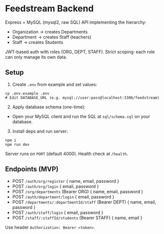 # Feedstream Backend

Express + MySQL (mysql2, raw SQL) API implementing the hierarchy:

- Organization -> creates Departments
- Department -> creates Staff (teachers)
- Staff -> creates Students

JWT-based auth with roles (ORG, DEPT, STAFF). Strict scoping: each role can only manage its own data.

## Setup

1) Create `.env` from example and set values:
```
cp .env.example .env
# Edit DATABASE_URL (e.g. mysql://user:pass@localhost:3306/feedstream)
```

2) Apply database schema (one-time):
- Open your MySQL client and run the SQL at `sql/schema.sql` on your database.

3) Install deps and run server:
```
npm i
npm run dev
```

Server runs on `PORT` (default 4000). Health check at `/health`.

## Endpoints (MVP)

- POST `/auth/org/register` { name, email, password }
- POST `/auth/org/login` { email, password }
- POST `/org/departments` (Bearer ORG) { name, email, password }
- POST `/auth/department/login` { email, password }
- POST `/departments/:departmentId/staff` (Bearer DEPT) { name, email, password }
- POST `/auth/staff/login` { email, password }
- POST `/staff/:staffId/students` (Bearer STAFF) { name, email }

Use header `Authorization: Bearer <token>`.
